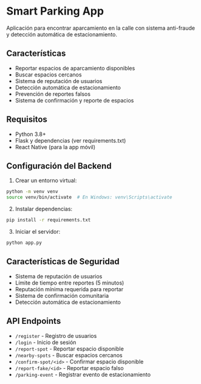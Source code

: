 # Smart Parking App

Aplicación para encontrar aparcamiento en la calle con sistema anti-fraude y detección automática de estacionamiento.

## Características

- Reportar espacios de aparcamiento disponibles
- Buscar espacios cercanos
- Sistema de reputación de usuarios
- Detección automática de estacionamiento
- Prevención de reportes falsos
- Sistema de confirmación y reporte de espacios

## Requisitos

- Python 3.8+
- Flask y dependencias (ver requirements.txt)
- React Native (para la app móvil)

## Configuración del Backend

1. Crear un entorno virtual:
```bash
python -m venv venv
source venv/bin/activate  # En Windows: venv\Scripts\activate
```

2. Instalar dependencias:
```bash
pip install -r requirements.txt
```

3. Iniciar el servidor:
```bash
python app.py
```

## Características de Seguridad

- Sistema de reputación de usuarios
- Límite de tiempo entre reportes (5 minutos)
- Reputación mínima requerida para reportar
- Sistema de confirmación comunitaria
- Detección automática de estacionamiento

## API Endpoints

- `/register` - Registro de usuarios
- `/login` - Inicio de sesión
- `/report-spot` - Reportar espacio disponible
- `/nearby-spots` - Buscar espacios cercanos
- `/confirm-spot/<id>` - Confirmar espacio disponible
- `/report-fake/<id>` - Reportar espacio falso
- `/parking-event` - Registrar evento de estacionamiento
